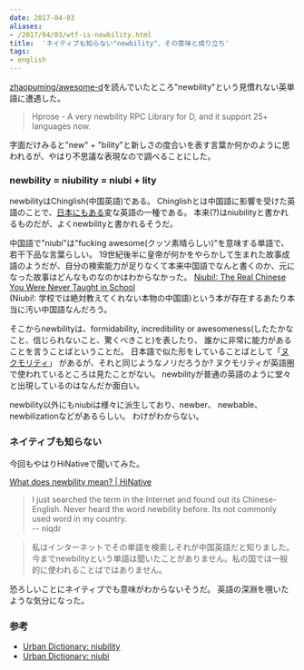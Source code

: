 ```yaml
---
date: 2017-04-03
aliases:
- /2017/04/03/wtf-is-newbility.html
title:  'ネイティブも知らない"newbility"、その意味と成り立ち'
tags:
- english
---
```


[zhaopuming/awesome-d](https://github.com/zhaopuming/awesome-d)を読んでいたところ"newbility"という見慣れない英単語に遭遇した。

 > Hprose - A very newbility RPC Library for D, and it support 25+ languages now.

字面だけみると"new" + "bility"と新しさの度合いを表す言葉か何かのように思われるが、やはり不思議な表現なので調べることにした。

### newbility = niubility = niubi + lity

newbilityはChinglish(中国英語)である。
Chinglishとは中国語に影響を受けた英語のことで、[日本にもある](https://en.wikipedia.org/wiki/Engrish)変な英語の一種である。
本来(?)はniubilityと書かれるものだが、よくnewbilityと書かれるそうだ。

中国語で"niubi"は"fucking awesome(クッソ素晴らしい)"を意味する単語で、若干下品な言葉らしい。
19世紀後半に皇帝が何かをやらかして生まれた故事成語のようだが、自分の検索能力が足りなくて本来中国語でなんと書くのか、元になった故事はどんなものなのかはわからなかった。
[Niubi!: The Real Chinese You Were Never Taught in School](https://www.amazon.co.jp/gp/product/0452295564?ie=UTF8&redirect=true)  
(Niubi!: 学校では絶対教えてくれない本物の中国語)という本が存在するあたり本当に汚い中国語なんだろう。

そこからnewbilityは、formidability, incredibility or awesomeness(したたかなこと、信じられないこと、驚くべきこと)を表したり、
誰かに非常に能力があることを言うことばということだ。
日本語で似た形をしていることばとして「[ヌクモリティ](http://dic.nicovideo.jp/a/%E3%83%8C%E3%82%AF%E3%83%A2%E3%83%AA%E3%83%86%E3%82%A3)」
があるが、それと同じようなノリだろうか?
ヌクモリティが英語圏で使われているところは見たことがない。
newbilityが普通の英語のように堂々と出現しているのはなんだか面白い。

newbility以外にもniubiは様々に派生しており、newber、 newbable、 newbilizationなどがあるらしい。
わけがわからない。

### ネイティブも知らない

今回もやはりHiNativeで聞いてみた。

[What does newbility mean? \| HiNative](https://hinative.com/en-US/questions/2232246)

 > I just searched the term in the Internet and found out its Chinese-English.
 > Never heard the word newbility before. Its not commonly used word in my country.  
 > -- niqdr

 > 私はインターネットでその単語を検索しそれが中国英語だと知りました。
 > 今までnewbilityという単語は聞いたことがありません。私の国では一般的に使われることばではありません。

恐ろしいことにネイティブでも意味がわからないそうだ。
英語の深淵を覗いたような気分になった。

### 参考
 - [Urban Dictionary: niubility](http://www.urbandictionary.com/define.php?term=niubility&defid=3584220)
 - [Urban Dictionary: niubi](http://www.urbandictionary.com/define.php?term=niubi)
